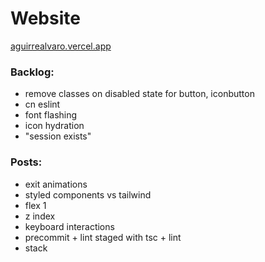 # Website

[aguirrealvaro.vercel.app](https://aguirrealvaro.vercel.app/)

### Backlog:

- remove classes on disabled state for button, iconbutton
- cn eslint
- font flashing
- icon hydration
- "session exists"

### Posts:

- exit animations
- styled components vs tailwind
- flex 1
- z index
- keyboard interactions
- precommit + lint staged with tsc + lint
- stack
